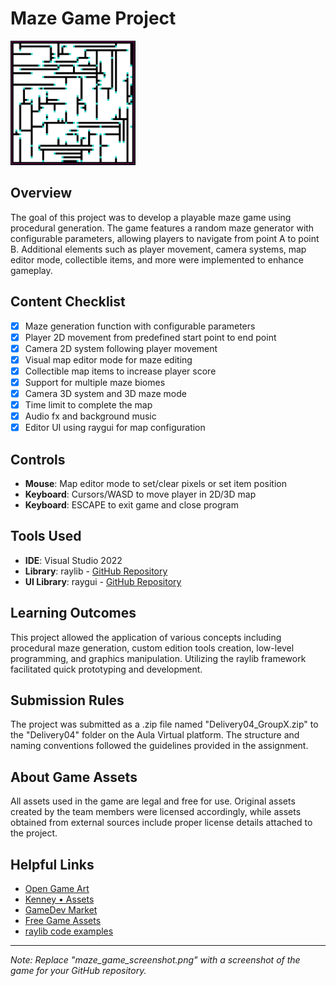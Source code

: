 # Maze Game Project

<p align="left">
  <img src="maze_game_screenshot.png" alt="Maze Game" width="200">
</p>



## Overview

The goal of this project was to develop a playable maze game using procedural generation. The game features a random maze generator with configurable parameters, allowing players to navigate from point A to point B. Additional elements such as player movement, camera systems, map editor mode, collectible items, and more were implemented to enhance gameplay.

## Content Checklist

- [x] Maze generation function with configurable parameters
- [x] Player 2D movement from predefined start point to end point
- [x] Camera 2D system following player movement
- [x] Visual map editor mode for maze editing
- [x] Collectible map items to increase player score
- [x] Support for multiple maze biomes
- [x] Camera 3D system and 3D maze mode
- [x] Time limit to complete the map
- [x] Audio fx and background music
- [x] Editor UI using raygui for map configuration

## Controls

- **Mouse**: Map editor mode to set/clear pixels or set item position
- **Keyboard**: Cursors/WASD to move player in 2D/3D map
- **Keyboard**: ESCAPE to exit game and close program

## Tools Used

- **IDE**: Visual Studio 2022
- **Library**: raylib - [GitHub Repository](https://github.com/raysan5/raylib)
- **UI Library**: raygui - [GitHub Repository](https://github.com/raysan5/raygui)

## Learning Outcomes

This project allowed the application of various concepts including procedural maze generation, custom edition tools creation, low-level programming, and graphics manipulation. Utilizing the raylib framework facilitated quick prototyping and development.

## Submission Rules

The project was submitted as a .zip file named "Delivery04_GroupX.zip" to the "Delivery04" folder on the Aula Virtual platform. The structure and naming conventions followed the guidelines provided in the assignment.

## About Game Assets

All assets used in the game are legal and free for use. Original assets created by the team members were licensed accordingly, while assets obtained from external sources include proper license details attached to the project.

## Helpful Links

- [Open Game Art](https://opengameart.org/)
- [Kenney • Assets](https://kenney.nl/assets)
- [GameDev Market](https://www.gamedevmarket.net/)
- [Free Game Assets](https://freegameassets.itch.io/)
- [raylib code examples](https://www.raylib.com/examples.html)

---
*Note: Replace "maze_game_screenshot.png" with a screenshot of the game for your GitHub repository.*
